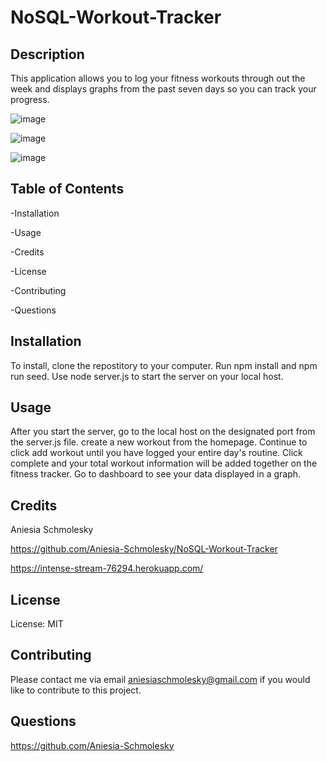 # NoSQL-Workout-Tracker

## Description

This application allows you to log your fitness workouts through out the week and displays graphs from the past seven days so you can track your progress. 

![image](https://user-images.githubusercontent.com/85134150/137261785-4b759cef-7fae-43c7-8fa5-5dd537d1be14.png)


![image](https://user-images.githubusercontent.com/85134150/137261877-2097610d-0c9b-4a70-82d4-24185990ce32.png)


![image](https://user-images.githubusercontent.com/85134150/137261977-5c808f2d-b3e4-405b-9af9-0b3f1db20a80.png)


## Table of Contents

-Installation

-Usage

-Credits

-License

-Contributing

-Questions

## Installation

To install, clone the repostitory to your computer. Run npm install and npm run seed. Use node server.js to start the server on your local host.

## Usage

After you start the server, go to the local host on the designated port from the server.js file. create a new workout from the homepage. Continue to click add workout until you have logged your entire day's routine. Click complete and your total workout information will be added together on the fitness tracker. Go to dashboard to see your data displayed in a graph. 

## Credits

Aniesia Schmolesky 

https://github.com/Aniesia-Schmolesky/NoSQL-Workout-Tracker


https://intense-stream-76294.herokuapp.com/

## License
License: MIT

## Contributing

Please contact me via email aniesiaschmolesky@gmail.com if you would like to contribute to this project.

## Questions

https://github.com/Aniesia-Schmolesky
